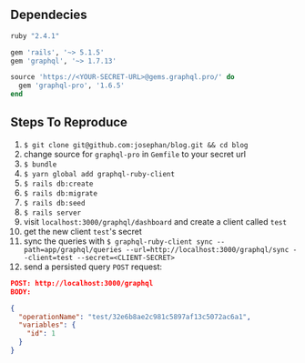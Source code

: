 ## Dependecies
```ruby
ruby "2.4.1"

gem 'rails', '~> 5.1.5'
gem 'graphql', '~> 1.7.13'

source 'https://<YOUR-SECRET-URL>@gems.graphql.pro/' do
  gem 'graphql-pro', '1.6.5'
end
```

## Steps To Reproduce
1. `$ git clone git@github.com:josephan/blog.git && cd blog`
2. change source for `graphql-pro` in `Gemfile` to your secret url
3. `$ bundle`
4. `$ yarn global add graphql-ruby-client`
5. `$ rails db:create`
6. `$ rails db:migrate`
7. `$ rails db:seed`
8. `$ rails server`
9. visit `localhost:3000/graphql/dashboard` and create a client called `test`
10. get the new client `test`'s secret
11. sync the queries with `$ graphql-ruby-client sync --path=app/graphql/queries --url=http://localhost:3000/graphql/sync --client=test --secret=<CLIENT-SECRET>`
12. send a persisted query `POST` request:
```json
POST: http://localhost:3000/graphql
BODY:

{
  "operationName": "test/32e6b8ae2c981c5897af13c5072ac6a1",
  "variables": {
    "id": 1
  }
}
```
 


